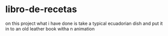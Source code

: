 # libro-de-recetas
on this project what i have done is take a typical ecuadorian dish and put it in to an old leather book witha n animation

